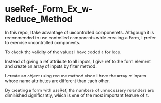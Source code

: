 # useRef-_Form_Ex_w-Reduce_Method

In this repo, I take advantage of uncontrolled componenets. Althgough it is recommended to use controlled components while creating a Form, I prefer to exercise uncontrolled components. 

To check the validity of the values I have coded a for loop.

Instead of giving a ref attribute to all inputs, I give ref to the form element and create an array of inputs by filter method.

I create an object using reduce method since I have the array of inputs whose name attributes are different than each other.

By creating a form with useRef, the numbers of unnecessary rerenders are diminished significantly, which is one of the most important feature of it.
